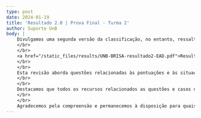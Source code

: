 ```yaml
---
type: post
date: 2024-01-19
title: 'Resultado 2.0 | Prova Final - Turma 2'
author: Suporte UnB
body: |
    Divulgamos uma segunda versão da classificação, no entanto, ressaltamos que a versão final ainda está em processo de elaboração.
    </br>
    </br>
    <a href="/static_files/results/UNB-BRISA-resultado2-EAD.pdf">Resultado 2.0</a>
    </br>
    </br>
    Esta revisão aborda questões relacionadas às pontuações e às situações de desclassificação de participantes que não concluíram os cursos. Além disso, a nova versão promove correções na pontuação final, visando assegurar maior precisão e justiça no processo de avaliação.
    </br>
    </br>
    Destacamos que todos os recursos relacionados as questões e casos de participantes que não puderam realizar a prova foram encaminhados ao suporte da BRISA. Estamos empenhados em resolver eventuais problemas e garantir a transparência e integridade do processo.
    </br>
    </br>
    Agradecemos pela compreensão e permanecemos à disposição para quaisquer esclarecimentos adicionais.
---
```

